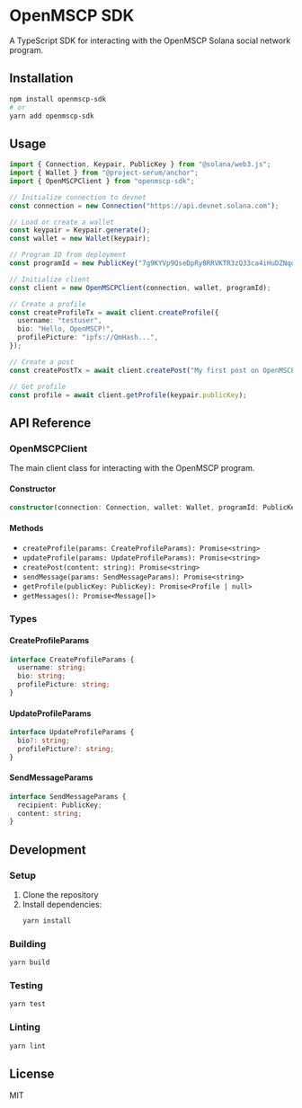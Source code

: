 # OpenMSCP SDK

A TypeScript SDK for interacting with the OpenMSCP Solana social network program.

## Installation

```bash
npm install openmscp-sdk
# or
yarn add openmscp-sdk
```

## Usage

```typescript
import { Connection, Keypair, PublicKey } from "@solana/web3.js";
import { Wallet } from "@project-serum/anchor";
import { OpenMSCPClient } from "openmscp-sdk";

// Initialize connection to devnet
const connection = new Connection("https://api.devnet.solana.com");

// Load or create a wallet
const keypair = Keypair.generate();
const wallet = new Wallet(keypair);

// Program ID from deployment
const programId = new PublicKey("7g9KYVp9QseDpRy8RRVKTR3zQ33ca4iHuDZNqoRihoWA");

// Initialize client
const client = new OpenMSCPClient(connection, wallet, programId);

// Create a profile
const createProfileTx = await client.createProfile({
  username: "testuser",
  bio: "Hello, OpenMSCP!",
  profilePicture: "ipfs://QmHash...",
});

// Create a post
const createPostTx = await client.createPost("My first post on OpenMSCP!");

// Get profile
const profile = await client.getProfile(keypair.publicKey);
```

## API Reference

### OpenMSCPClient

The main client class for interacting with the OpenMSCP program.

#### Constructor

```typescript
constructor(connection: Connection, wallet: Wallet, programId: PublicKey)
```

#### Methods

- `createProfile(params: CreateProfileParams): Promise<string>`
- `updateProfile(params: UpdateProfileParams): Promise<string>`
- `createPost(content: string): Promise<string>`
- `sendMessage(params: SendMessageParams): Promise<string>`
- `getProfile(publicKey: PublicKey): Promise<Profile | null>`
- `getMessages(): Promise<Message[]>`

### Types

#### CreateProfileParams

```typescript
interface CreateProfileParams {
  username: string;
  bio: string;
  profilePicture: string;
}
```

#### UpdateProfileParams

```typescript
interface UpdateProfileParams {
  bio?: string;
  profilePicture?: string;
}
```

#### SendMessageParams

```typescript
interface SendMessageParams {
  recipient: PublicKey;
  content: string;
}
```

## Development

### Setup

1. Clone the repository
2. Install dependencies:
   ```bash
   yarn install
   ```

### Building

```bash
yarn build
```

### Testing

```bash
yarn test
```

### Linting

```bash
yarn lint
```

## License

MIT
